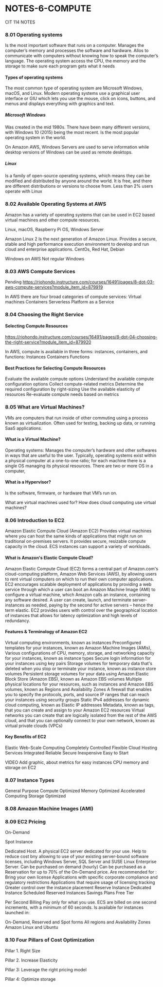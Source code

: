 # NOTES-6-COMPUTE
CIT 114 NOTES


### 8.01 Operating systems
Is the most important software that runs on a computer. 
Manages the computer’s memory and processes the software and hardware. Allos to communicate with computers without knowing how to speak the computer’s language. 
The operating system access the CPU, the memory and the storage to make sure each program gets what it needs

#### Types of operating systems
The most common type of operating system are Microsoft Windows, macOS, and Linux. 
Modern operating systems use a graphical user interface or GIU which lets you use the mouse, click on icons, buttons, and menus and displays everything with graphics and text. 

##### Microsoft Windows
Was created in the mid 1980s. There have been many different versions, with Windows 10 (2015) being the most recent. Is the most popular operating system in the world.

On Amazon AWS, Windows Servers are used to serve information while desktop versions of Windows can be used as remote desktops.

##### Linux
Is a family of open-source operating systems, which means they can be modified and distributed by anyone around the world. It is free, and there are different distributions or versions to choose from. Less than 2% users operate with Linux


### 8.02 Available Operating Systems at AWS

Amazon has a variety of operating systems that can be used in EC2 based virtual machines and other compute resources.

Linux, macOS, Raspberry Pi OS, Windows Server

Amazon Linux 2
Is the next generation of Amazon Linux. Provides a secure, stable and high performance execution environment to develop and run cloud and enterprise applications.
 CentOs, Red Hat, Debian

Windows on AWS 
Not regular Windows


### 8.03 AWS Compute Services

Pending https://riohondo.instructure.com/courses/16491/pages/8-dot-03-aws-compute-services?module_item_id=879919

In AWS there are four broad categories of compute services:
Virtual machines
Containers
Serverless
Platform as a Service


### 8.04 Choosing the Right Service

#### Selecting Compute Resources  

https://riohondo.instructure.com/courses/16491/pages/8-dot-04-choosing-the-right-service?module_item_id=879920

In AWS, compute is available in three forms: instances, containers, and functions:
Instances
Containers
Functions


#### Best Practices for Selecting Compute Resources
Evaluate the available compute options
Understand the available compute configuration options
Collect compute-related metrics
Determine the required configuration by right-sizing
Use the available elasticity of resources
Re-evaluate compute needs based on metrics



### 8.05 What are Virtual Machines?
VMs are computers that run inside of other commuting using a process known as virtualization. Often used for testing, backing up data, or running SaaS applications.

#### What is a Virtual Machine?
Operating systems: Manages the computer’s hardware and other softwares in ways that are useful to the user. Typically, operating systems exist within a physical computer at a one-to-one ratio; for each machine there is a single OS managing its physical resources.
There are two or more OS in a computer, 

#### What is a Hypervisor? 
Is the software, firmware, or hardware that  VM’s run on.

What are virtual machines used for?
How does cloud computing use virtual machines?



### 8.06 Introduction to EC2
Amazon Elastic Compute Cloud (Amazon EC2) 
Provides virtual machines where you can host the same kinds of applications that might run on traditional on-premises servers. It provides secure, resizable compute capacity in the cloud. ECS instances can support a variety of workloads.

#### What is Amazon's Elastic Compute Cloud?
Amazon Elastic Compute Cloud (EC2) forms a central part of Amazon.com's cloud-computing platform, Amazon Web Services (AWS), by allowing users to rent virtual computers on which to run their own computer applications. EC2 encourages scalable deployment of applications by providing a web service through which a user can boot an Amazon Machine Image (AMI) to configure a virtual machine, which Amazon calls an instance, containing any software desired. A user can create, launch, and terminate server-instances as needed, paying by the second for active servers – hence the term elastic. EC2 provides users with control over the geographical location of instances that allows for latency optimization and high levels of redundancy.

#### Features & Terminology of Amazon EC2
Virtual computing environments, known as instances
Preconfigured templates for your instances, known as Amazon Machine Images (AMIs), 
Various configurations of CPU, memory, storage, and networking capacity for your instances, known as instance types
Secure login information for your instances using key pairs
Storage volumes for temporary data that's deleted when you stop or terminate your instance, known as instance store volumes
Persistent storage volumes for your data using Amazon Elastic Block Store (Amazon EBS), known as Amazon EBS volumes
Multiple physical locations for your resources, such as instances and Amazon EBS volumes, known as Regions and Availability Zones
A firewall that enables you to specify the protocols, ports, and source IP ranges that can reach your instances using security groups
Static IPv4 addresses for dynamic cloud computing, known as Elastic IP addresses
Metadata, known as tags, that you can create and assign to your Amazon EC2 resources
Virtual networks you can create that are logically isolated from the rest of the AWS cloud, and that you can optionally connect to your own network, known as virtual private clouds (VPCs)

#### Key Benefits of EC2
Elastic Web-Scale Computing
Completely Controlled
Flexible Cloud Hosting Services
Integrated
Reliable
Secure
Inexpensive
Easy to Start

VIDEO
Add graphic, about metrics for easy instances
CPU memory and storage on EC2


### 8.07 Instance Types

General Purpose
Compute Optimized
Memory Optimized
Accelerated Computing
Storage Optimized


### 8.08 Amazon Machine Images (AMI)


### 8.09 EC2 Pricing

On-Demand 


Spot Instance


Dedicated Host. 
A physical EC2 server dedicated for your use. Help to reduce cost bny allowing to use of your existing server-bound software licenses, including Windows Server, SQL Server and SUSE Linux Enterprise Server.
Can be purchased on demand (hourly) 
Can be purchased as a Reservation for up to 70% of the On-Demand price.
Are recommended for :
Bring your own license
Applications with specific corporate compliance and regulatory restrictions
Applications that require usage of licensing tracking
Greater control over the instance placement
Reserve Instance
Dedicated Instance
Scheduled Reserved Instances
Savings Plans
Free Tier


Per Second Billing
Pay only for what you use. ECS are billed on one second increments, with a minimum of 60 seconds. Is available for instances launched in:

On-Demand, Reserved and Spot forms
All regions and Availability Zones
Amazon Linux and Ubuntu


### 8.10 Four Pillars of Cost Optimization

Pillar 1. Right Size

Pillar 2. Increase Elasticity

Pillar 3: Leverage the right pricing model

Pillar 4: Optimize storage
